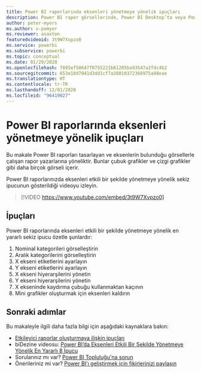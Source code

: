 ```yaml
---
title: Power BI raporlarında eksenleri yönetmeye yönelik ipuçları
description: Power BI rapor görsellerinde, Power BI Desktop’ta veya Power BI hizmetinde eksenleri etkili bir şekilde yönetmeye yönelik sekiz ipucu.
author: peter-myers
ms.author: v-pemyer
ms.reviewer: asaxton
featuredvideoid: 3t9W7Xvpzo0
ms.service: powerbi
ms.subservice: powerbi
ms.topic: conceptual
ms.date: 01/29/2020
ms.openlocfilehash: f895ef50647f0755221b81205ba93547a2fdc4b2
ms.sourcegitcommit: 653e18d7041d3dd1cf7a38010372366975a98eae
ms.translationtype: HT
ms.contentlocale: tr-TR
ms.lasthandoff: 12/01/2020
ms.locfileid: "96419027"
---
```

# <a name="tips-to-manage-axes-in-power-bi-reports"></a>Power BI raporlarında eksenleri yönetmeye yönelik ipuçları

Bu makale Power BI raporları tasarlayan ve eksenlerin bulunduğu görsellerle çalışan rapor yazarlarına yöneliktir. Bunlar çubuk grafikler ve çizgi grafikler gibi daha birçok görseli içerir.

Power BI raporlarınızda eksenleri etkili bir şekilde yönetmeye yönelik sekiz ipucunun gösterildiği videoyu izleyin.

> [!VIDEO https://www.youtube.com/embed/3t9W7Xvpzo0]

## <a name="tips"></a>İpuçları

Power BI raporlarında eksenleri etkili bir şekilde yönetmeye yönelik en yararlı sekiz ipucu özetle şunlardır:

1. Nominal kategorileri görselleştirin
1. Aralık kategorilerini görselleştirin
1. X ekseni etiketlerini ayarlayın
1. Y ekseni etiketlerini ayarlayın
1. X ekseni hiyerarşilerini yönetin
1. Y ekseni hiyerarşilerini yönetin
1. X ekseninde kaydırma çubuğu kullanmaktan kaçının
1. Mini grafikler oluşturmak için eksenleri kaldırın

## <a name="next-steps"></a>Sonraki adımlar

Bu makaleyle ilgili daha fazla bilgi için aşağıdaki kaynaklara bakın:

- [Etkileyici raporlar oluşturmaya ilişkin ipuçları](../create-reports/desktop-tips-and-tricks-for-creating-reports.md)
- biDezine videosu: [Power BI’da Eksenleri Etkili Bir Şekilde Yönetmeye Yönelik En Yararlı 8 İpucu](https://www.youtube.com/watch?v=3t9W7Xvpzo0)
- Sorularınız mı var? [Power BI Topluluğu'na sorun](https://community.powerbi.com/)
- Önerileriniz mi var? [Power BI'ı geliştirmek için fikirlerinizi paylaşın](https://ideas.powerbi.com)

